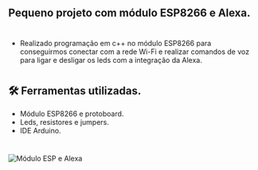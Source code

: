 ## Pequeno projeto com módulo ESP8266 e Alexa.

# 

* Realizado programação em c++ no módulo ESP8266 para conseguirmos conectar com a rede Wi-Fi e realizar comandos de voz para ligar e desligar os leds com a integração da Alexa. 

#
## 🛠️ Ferramentas utilizadas. 
- Módulo ESP8266 e protoboard.
- Leds, resistores e jumpers.
- IDE Arduino.
#

![Módulo ESP e Alexa ](https://user-images.githubusercontent.com/11274857/210025601-f3aad5fd-d204-418f-9454-72b4d28b938f.gif)







